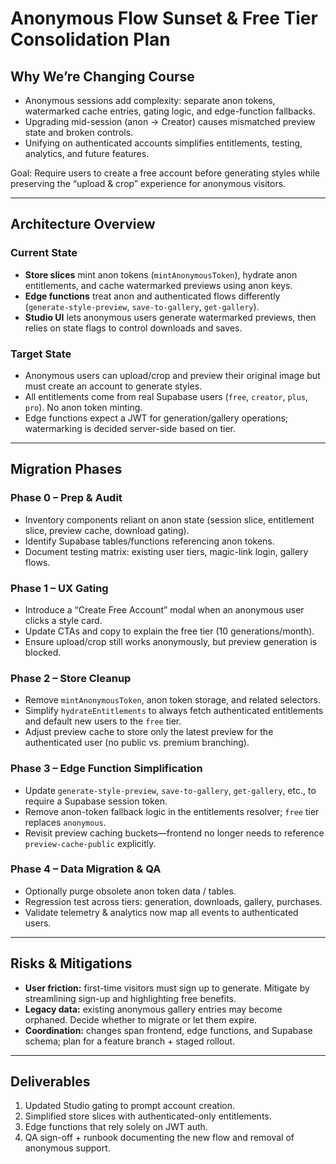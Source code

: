 # Anonymous Flow Sunset & Free Tier Consolidation Plan

## Why We’re Changing Course
- Anonymous sessions add complexity: separate anon tokens, watermarked cache entries, gating logic, and edge-function fallbacks.
- Upgrading mid-session (anon → Creator) causes mismatched preview state and broken controls.
- Unifying on authenticated accounts simplifies entitlements, testing, analytics, and future features.

Goal: Require users to create a free account before generating styles while preserving the “upload & crop” experience for anonymous visitors.

---

## Architecture Overview
### Current State
- **Store slices** mint anon tokens (`mintAnonymousToken`), hydrate anon entitlements, and cache watermarked previews using anon keys.
- **Edge functions** treat anon and authenticated flows differently (`generate-style-preview`, `save-to-gallery`, `get-gallery`).
- **Studio UI** lets anonymous users generate watermarked previews, then relies on state flags to control downloads and saves.

### Target State
- Anonymous users can upload/crop and preview their original image but must create an account to generate styles.
- All entitlements come from real Supabase users (`free`, `creator`, `plus`, `pro`). No anon token minting.
- Edge functions expect a JWT for generation/gallery operations; watermarking is decided server-side based on tier.

---

## Migration Phases

### Phase 0 – Prep & Audit
- Inventory components reliant on anon state (session slice, entitlement slice, preview cache, download gating).
- Identify Supabase tables/functions referencing anon tokens.
- Document testing matrix: existing user tiers, magic-link login, gallery flows.

### Phase 1 – UX Gating
- Introduce a “Create Free Account” modal when an anonymous user clicks a style card.
- Update CTAs and copy to explain the free tier (10 generations/month).
- Ensure upload/crop still works anonymously, but preview generation is blocked.

### Phase 2 – Store Cleanup
- Remove `mintAnonymousToken`, anon token storage, and related selectors.
- Simplify `hydrateEntitlements` to always fetch authenticated entitlements and default new users to the `free` tier.
- Adjust preview cache to store only the latest preview for the authenticated user (no public vs. premium branching).

### Phase 3 – Edge Function Simplification
- Update `generate-style-preview`, `save-to-gallery`, `get-gallery`, etc., to require a Supabase session token.
- Remove anon-token fallback logic in the entitlements resolver; `free` tier replaces `anonymous`.
- Revisit preview caching buckets—frontend no longer needs to reference `preview-cache-public` explicitly.

### Phase 4 – Data Migration & QA
- Optionally purge obsolete anon token data / tables.
- Regression test across tiers: generation, downloads, gallery, purchases.
- Validate telemetry & analytics now map all events to authenticated users.

---

## Risks & Mitigations
- **User friction:** first-time visitors must sign up to generate. Mitigate by streamlining sign-up and highlighting free benefits.
- **Legacy data:** existing anonymous gallery entries may become orphaned. Decide whether to migrate or let them expire.
- **Coordination:** changes span frontend, edge functions, and Supabase schema; plan for a feature branch + staged rollout.

---

## Deliverables
1. Updated Studio gating to prompt account creation.
2. Simplified store slices with authenticated-only entitlements.
3. Edge functions that rely solely on JWT auth.
4. QA sign-off + runbook documenting the new flow and removal of anonymous support.

